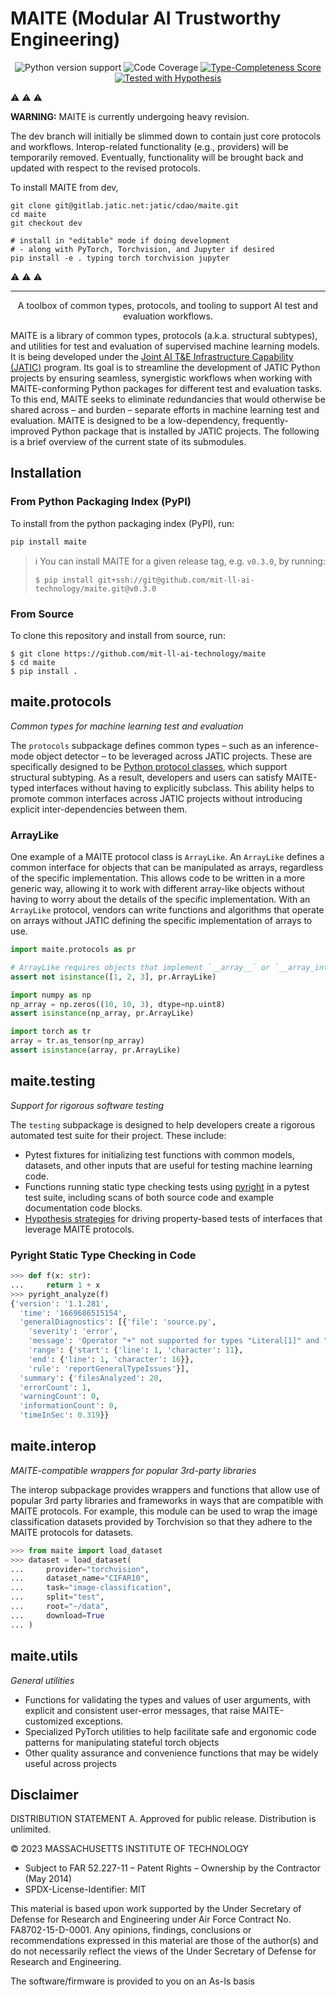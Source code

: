 # MAITE (Modular AI Trustworthy Engineering)


<p align="center">
  <a>
    <img src="https://img.shields.io/badge/python-3.8%20&#8208;%203.10-blue.svg" alt="Python version support" />
  </a>
  <a>
    <img src="https://img.shields.io/badge/coverage-100%25-green.svg" alt="Code Coverage" />
  <a href="https://github.com/microsoft/pyright/blob/92b4028cd5fd483efcf3f1cdb8597b2d4edd8866/docs/typed-libraries.md#verifying-type-completeness">
    <img src="https://img.shields.io/badge/type%20completeness-100%25-green.svg" alt="Type-Completeness Score" />
  <a href="https://hypothesis.readthedocs.io/">
    <img src="https://img.shields.io/badge/hypothesis-tested-brightgreen.svg" alt="Tested with Hypothesis" />
  </a>
  </p>

:warning: :warning: :warning:

**WARNING:** MAITE is currently undergoing heavy revision.

The dev branch will initially be slimmed down to contain just core protocols and workflows. Interop-related functionality (e.g., providers) will be temporarily removed. Eventually, functionality will be brought back and updated with respect to the revised protocols.

To install MAITE from dev,
```
git clone git@gitlab.jatic.net:jatic/cdao/maite.git
cd maite
git checkout dev

# install in "editable" mode if doing development
# - along with PyTorch, Torchvision, and Jupyter if desired
pip install -e . typing torch torchvision jupyter
```

:warning: :warning: :warning:

---

  <p align="center">
    A toolbox of common types, protocols, and tooling to support AI test and evaluation workflows.
  </p>
</p>

MAITE is a library of common types, protocols (a.k.a. structural subtypes), and utilities for test and evaluation of supervised machine learning models. It is being developed under the [Joint AI T&E Infrastructure Capability (JATIC)](https://gitlab.jatic.net/home/) program. Its goal is to streamline the development of JATIC Python projects by ensuring seamless, synergistic workflows when working with MAITE-conforming Python packages for different test and evaluation tasks. To this end, MAITE seeks to eliminate redundancies that would otherwise be shared across – and burden – separate efforts in machine learning test and evaluation. MAITE is designed to be a low-dependency, frequently-improved Python package that is installed by JATIC projects. The following is a brief overview of the current state of its submodules.

## Installation

### From Python Packaging Index (PyPI)
To install from the python packaging index (PyPI), run:
```console
pip install maite
```

> :information_source: You can install MAITE for a given release tag, e.g. `v0.3.0`, by running:
>
>```console
>$ pip install git+ssh://git@github.com/mit-ll-ai-technology/maite.git@v0.3.0
>```

### From Source

To clone this repository and install from source, run:

```console
$ git clone https://github.com/mit-ll-ai-technology/maite
$ cd maite
$ pip install .
```

## maite.protocols

*Common types for machine learning test and evaluation*

The `protocols` subpackage defines common types – such as an inference-mode object detector – to be leveraged across JATIC projects. These are specifically designed to be [Python protocol classes](https://peps.python.org/pep-0544/), which support structural subtyping. As a result, developers and users can satisfy MAITE-typed interfaces without having to explicitly subclass. This ability helps to promote common interfaces across JATIC projects without introducing explicit inter-dependencies between them.

### ArrayLike

One example of a MAITE protocol class is `ArrayLike`.  An `ArrayLike` defines a common interface for objects that can be manipulated as arrays, regardless of the specific implementation.
This allows code to be written in a more generic way, allowing it to work with different array-like objects without having to worry
about the details of the specific implementation. With an `ArrayLike` protocol, vendors can write functions and algorithms that
operate on arrays without JATIC defining the specific implementation of arrays to use.

```python
import maite.protocols as pr

# ArrayLike requires objects that implement `__array__` or `__array_interface__`.
assert not isinstance([1, 2, 3], pr.ArrayLike)

import numpy as np
np_array = np.zeros((10, 10, 3), dtype=np.uint8)
assert isinstance(np_array, pr.ArrayLike)

import torch as tr
array = tr.as_tensor(np_array)
assert isinstance(array, pr.ArrayLike)

```
## maite.testing

*Support for rigorous software testing*

The `testing` subpackage is designed to help developers create a rigorous automated test suite for their project. These include:

- Pytest fixtures for initializing test functions with common models, datasets, and other inputs that are useful for testing machine learning code.
- Functions running static type checking tests using [pyright](https://github.com/microsoft/pyright) in a pytest test suite, including scans of both source code and example documentation code blocks.
- [Hypothesis strategies](https://hypothesis.readthedocs.io/en/latest/) for driving property-based tests of interfaces that leverage MAITE protocols.

### Pyright Static Type Checking in Code

```python
>>> def f(x: str):
...     return 1 + x
>>> pyright_analyze(f)
{'version': '1.1.281',
  'time': '1669686515154',
  'generalDiagnostics': [{'file': 'source.py',
    'severity': 'error',
    'message': 'Operator "+" not supported for types "Literal[1]" and "str"\n\xa0\xa0Operator "+" not supported for types "Literal[1]" and "str"',
    'range': {'start': {'line': 1, 'character': 11},
    'end': {'line': 1, 'character': 16}},
    'rule': 'reportGeneralTypeIssues'}],
  'summary': {'filesAnalyzed': 20,
  'errorCount': 1,
  'warningCount': 0,
  'informationCount': 0,
  'timeInSec': 0.319}}
```

## maite.interop

*MAITE-compatible wrappers for popular 3rd-party libraries*

The interop subpackage provides wrappers and functions that allow use of popular 3rd party libraries and frameworks in ways that are compatible with MAITE protocols. For example, this module can be used to wrap the image classification datasets provided by Torchvision so that they adhere to the MAITE protocols for datasets.

```python
>>> from maite import load_dataset
>>> dataset = load_dataset(
...     provider="torchvision",
...     dataset_name="CIFAR10",
...     task="image-classification",
...     split="test",
...     root="~/data",
...     download=True
... )
```

## maite.utils

*General utilities*

- Functions for validating the types and values of user arguments, with explicit and consistent user-error messages, that raise MAITE-customized exceptions.
- Specialized PyTorch utilities to help facilitate safe and ergonomic code patterns for manipulating stateful torch objects
- Other quality assurance and convenience functions that may be widely useful across projects


## Disclaimer

DISTRIBUTION STATEMENT A. Approved for public release. Distribution is unlimited.

© 2023 MASSACHUSETTS INSTITUTE OF TECHNOLOGY

* Subject to FAR 52.227-11 – Patent Rights – Ownership by the Contractor (May 2014)
* SPDX-License-Identifier: MIT

This material is based upon work supported by the Under Secretary of Defense for Research and Engineering under Air Force Contract No. FA8702-15-D-0001. Any opinions, findings, conclusions or recommendations expressed in this material are those of the author(s) and do not necessarily reflect the views of the Under Secretary of Defense for Research and Engineering.

The software/firmware is provided to you on an As-Is basis
